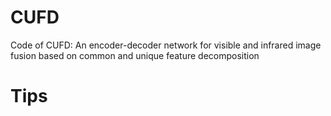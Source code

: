# CUFD
Code of CUFD: An encoder-decoder network for visible and infrared image fusion based on common and unique feature decomposition

# Tips
